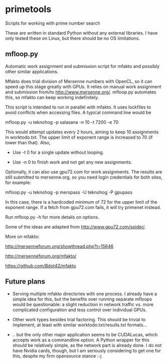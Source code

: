 primetools
==========

Scripts for working with prime number search

These are written in standard Python without any external libraries. I
have only tested these on Linux, but there should be no OS limitations.


mfloop.py
---------

Automatic work assignment and submission script for mfakto and
possibly other similar applications.

Mfakto does trial division of Mersenne numbers with OpenCL, so it can
speed up this stage greatly with GPUs. It relies on manual work
assignment and submission from/to http://www.mersenne.org/. mfloop.py
automates this, so mfakto can keep working indefinitely.

This script is intended to run in parallel with mfakto. It uses
lockfiles to avoid conflicts when accessing files. A typical command
line would be

mfloop.py -u teknohog -p salasana -n 10 -t 7200 -e 70

This would attempt updates every 2 hours, aiming to keep 10
assignments in worktodo.txt. The upper limit of exponent range is
increased to 70 (if lower than that). Also,

* Use -t 0 for a single update without looping.

* Use -n 0 to finish work and not get any new assignments.

Optionally, it can also use gpu72.com for work assignments. The
results are still submitted to mersenne.org, so you need login
credentials for both sites, for example:

mfloop.py -u teknohog -p merspass -U teknohog -P gpupass

In this case, there is a hardcoded minimum of 72 for the upper limit
of the exponent range. If a fetch from gpu72.com fails, it will try
primenet instead.

Run mfloop.py -h for more details on options.

Some of the ideas are adapted from http://www.gpu72.com/spider/.

More on mfakto:

http://mersenneforum.org/showthread.php?t=15646

http://mersenneforum.org/mfakto/

https://github.com/Bdot42/mfakto


Future plans
------------

* Serving multiple mfakto directories with one process. I already have
  a simple idea for this, but the benefits over running separate
  mfloops would be questionable: a slight reduction in network traffic
  vs. more complicated configuration and less control over individual
  GPUs.

* Other work types besides trial factoring. This should be trivial to
  implement, at least with similar worktodo.txt/results.txt formats...

* .. but the only other major application seems to be CUDALucas, which
  accepts work as a commandline option. A Python wrapper for this
  should be relatively simple, as the network part is already done. I
  do not have Nvidia cards, though, but I am seriously considering to
  get one for this, despite my firm opensource stance :-j
